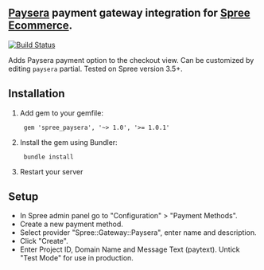 ## [Paysera](https://www.paysera.com/v2/en-GB/index) payment gateway integration for [Spree Ecommerce](https://spreecommerce.org).

[![Build Status](https://travis-ci.org/donny741/spree_paysera.svg?branch=master)](https://travis-ci.org/donny741/spree_paysera)

Adds Paysera payment option to the checkout view. Can be customized by editing `paysera` partial.
Tested on Spree version 3.5+.


## Installation

1. Add gem to your gemfile:

        gem 'spree_paysera', '~> 1.0', '>= 1.0.1'

2. Install the gem using Bundler:

        bundle install

3. Restart your server

## Setup

- In Spree admin panel go to "Configuration" > "Payment Methods".
- Create a new payment method.
- Select provider "Spree::Gateway::Paysera", enter name and description.
- Click "Create".
- Enter Project ID, Domain Name and Message Text (paytext). Untick "Test Mode" for use in production.
